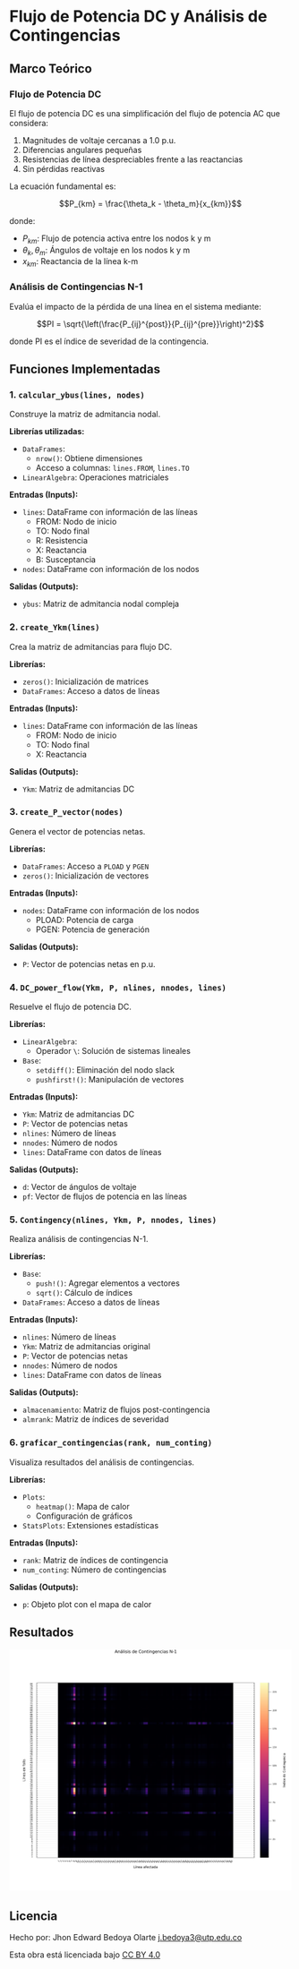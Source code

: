 # Flujo de Potencia DC y Análisis de Contingencias

## Marco Teórico

### Flujo de Potencia DC
El flujo de potencia DC es una simplificación del flujo de potencia AC que considera:

1. Magnitudes de voltaje cercanas a 1.0 p.u.
2. Diferencias angulares pequeñas
3. Resistencias de línea despreciables frente a las reactancias
4. Sin pérdidas reactivas

La ecuación fundamental es:
```math
P_{km} = \frac{\theta_k - \theta_m}{x_{km}}
```
donde:
- $P_{km}$: Flujo de potencia activa entre los nodos k y m
- $\theta_k, \theta_m$: Ángulos de voltaje en los nodos k y m
- $x_{km}$: Reactancia de la línea k-m

### Análisis de Contingencias N-1
Evalúa el impacto de la pérdida de una línea en el sistema mediante:
```math
PI = \sqrt{\left(\frac{P_{ij}^{post}}{P_{ij}^{pre}}\right)^2}
```
donde PI es el índice de severidad de la contingencia.

## Funciones Implementadas

### 1. `calcular_ybus(lines, nodes)`
Construye la matriz de admitancia nodal.

**Librerías utilizadas:**
- `DataFrames`: 
  - `nrow()`: Obtiene dimensiones
  - Acceso a columnas: `lines.FROM`, `lines.TO`
- `LinearAlgebra`: Operaciones matriciales

**Entradas (Inputs):**
- `lines`: DataFrame con información de las líneas
  - FROM: Nodo de inicio
  - TO: Nodo final
  - R: Resistencia
  - X: Reactancia
  - B: Susceptancia
- `nodes`: DataFrame con información de los nodos

**Salidas (Outputs):**
- `ybus`: Matriz de admitancia nodal compleja

### 2. `create_Ykm(lines)`
Crea la matriz de admitancias para flujo DC.

**Librerías:**
- `zeros()`: Inicialización de matrices
- `DataFrames`: Acceso a datos de líneas

**Entradas (Inputs):**
- `lines`: DataFrame con información de las líneas
  - FROM: Nodo de inicio
  - TO: Nodo final
  - X: Reactancia

**Salidas (Outputs):**
- `Ykm`: Matriz de admitancias DC


### 3. `create_P_vector(nodes)`
Genera el vector de potencias netas.

**Librerías:**
- `DataFrames`: Acceso a `PLOAD` y `PGEN`
- `zeros()`: Inicialización de vectores

**Entradas (Inputs):**
- `nodes`: DataFrame con información de los nodos
  - PLOAD: Potencia de carga
  - PGEN: Potencia de generación

**Salidas (Outputs):**
- `P`: Vector de potencias netas en p.u.

### 4. `DC_power_flow(Ykm, P, nlines, nnodes, lines)`
Resuelve el flujo de potencia DC.

**Librerías:**
- `LinearAlgebra`: 
  - Operador `\`: Solución de sistemas lineales
- `Base`:
  - `setdiff()`: Eliminación del nodo slack
  - `pushfirst!()`: Manipulación de vectores

**Entradas (Inputs):**
- `Ykm`: Matriz de admitancias DC
- `P`: Vector de potencias netas
- `nlines`: Número de líneas
- `nnodes`: Número de nodos
- `lines`: DataFrame con datos de líneas

**Salidas (Outputs):**
- `d`: Vector de ángulos de voltaje
- `pf`: Vector de flujos de potencia en las líneas

### 5. `Contingency(nlines, Ykm, P, nnodes, lines)`
Realiza análisis de contingencias N-1.

**Librerías:**
- `Base`:
  - `push!()`: Agregar elementos a vectores
  - `sqrt()`: Cálculo de índices
- `DataFrames`: Acceso a datos de líneas

**Entradas (Inputs):**
- `nlines`: Número de líneas
- `Ykm`: Matriz de admitancias original
- `P`: Vector de potencias netas
- `nnodes`: Número de nodos
- `lines`: DataFrame con datos de líneas

**Salidas (Outputs):**
- `almacenamiento`: Matriz de flujos post-contingencia
- `almrank`: Matriz de índices de severidad

### 6. `graficar_contingencias(rank, num_conting)`
Visualiza resultados del análisis de contingencias.

**Librerías:**
- `Plots`:
  - `heatmap()`: Mapa de calor
  - Configuración de gráficos
- `StatsPlots`: Extensiones estadísticas

**Entradas (Inputs):**
- `rank`: Matriz de índices de contingencia
- `num_conting`: Número de contingencias

**Salidas (Outputs):**
- `p`: Objeto plot con el mapa de calor

## Resultados
![\[Aquí puedes incluir gráficos o resultados relevantes\]](plot_1.svg)

## Licencia
Hecho por: Jhon Edward Bedoya Olarte
j.bedoya3@utp.edu.co

<p xmlns:cc="http://creativecommons.org/ns#">Esta obra está licenciada bajo <a href="https://creativecommons.org/licenses/by/4.0/?ref=chooser-v1">CC BY 4.0</a></p>
